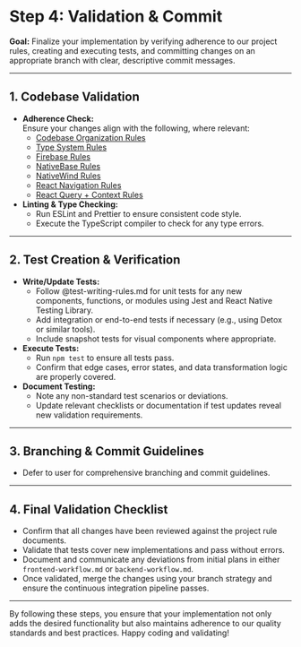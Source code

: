 # Step 4: Validation & Commit

**Goal:** Finalize your implementation by verifying adherence to our project rules, creating and executing tests, and committing changes on an appropriate branch with clear, descriptive commit messages.

---

## 1. Codebase Validation

- **Adherence Check:**  
  Ensure your changes align with the following, where relevant:
  - [Codebase Organization Rules](../rules/codebase-organization-rules.md)
  - [Type System Rules](../rules/type-system-rules.md)
  - [Firebase Rules](../rules/firebase-rules.md)
  - [NativeBase Rules](../rules/nativebase-rules.md)
  - [NativeWind Rules](../rules/nativewind-rules.md)
  - [React Navigation Rules](../rules/react-navigation-rules.md)
  - [React Query + Context Rules](../rules/react-query-rules.md)
- **Linting & Type Checking:**
  - Run ESLint and Prettier to ensure consistent code style.
  - Execute the TypeScript compiler to check for any type errors.

---

## 2. Test Creation & Verification

- **Write/Update Tests:**
  - Follow @test-writing-rules.md for unit tests for any new components, functions, or modules using Jest and React Native Testing Library.
  - Add integration or end-to-end tests if necessary (e.g., using Detox or similar tools).
  - Include snapshot tests for visual components where appropriate.
- **Execute Tests:**
  - Run `npm test` to ensure all tests pass.
  - Confirm that edge cases, error states, and data transformation logic are properly covered.
- **Document Testing:**
  - Note any non-standard test scenarios or deviations.
  - Update relevant checklists or documentation if test updates reveal new validation requirements.

---

## 3. Branching & Commit Guidelines

- Defer to user for comprehensive branching and commit guidelines.

---

## 4. Final Validation Checklist

- Confirm that all changes have been reviewed against the project rule documents.
- Validate that tests cover new implementations and pass without errors.
- Document and communicate any deviations from initial plans in either `frontend-workflow.md` or `backend-workflow.md`.
- Once validated, merge the changes using your branch strategy and ensure the continuous integration pipeline passes.

---

By following these steps, you ensure that your implementation not only adds the desired functionality but also maintains adherence to our quality standards and best practices. Happy coding and validating!
